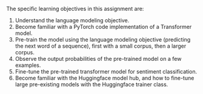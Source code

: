 The specific learning objectives in this assignment are:
1. Understand the language modeling objective.
2. Become familiar with a PyTorch code implementation of a Transformer model.
3. Pre-train the model using the language modeling objective (predicting the next word of a sequence), first with a small corpus, then a larger corpus.
4. Observe the output probabilities of the pre-trained model on a few examples.
5. Fine-tune the pre-trained transformer model for sentiment classification.
6. Become familiar with the Huggingface model hub, and how to fine-tune large pre-existing models with the Huggingface trainer class.
